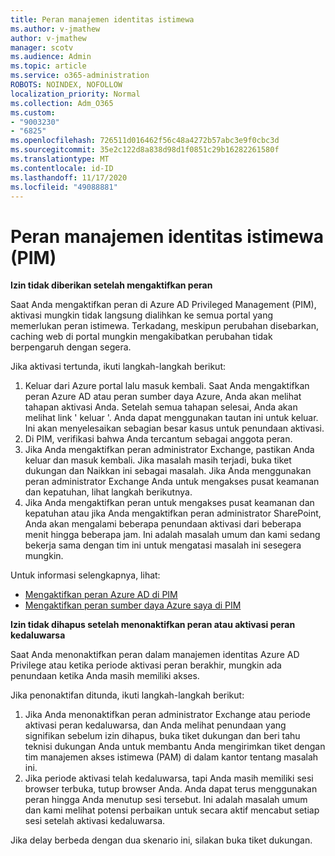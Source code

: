 ```yaml
---
title: Peran manajemen identitas istimewa
ms.author: v-jmathew
author: v-jmathew
manager: scotv
ms.audience: Admin
ms.topic: article
ms.service: o365-administration
ROBOTS: NOINDEX, NOFOLLOW
localization_priority: Normal
ms.collection: Adm_O365
ms.custom:
- "9003230"
- "6825"
ms.openlocfilehash: 726511d016462f56c48a4272b57abc3e9f0cbc3d
ms.sourcegitcommit: 35e2c122d8a838d98d1f0851c29b16282261580f
ms.translationtype: MT
ms.contentlocale: id-ID
ms.lasthandoff: 11/17/2020
ms.locfileid: "49088881"
---
```

# <a name="privileged-identity-managementpim-role"></a>Peran manajemen identitas istimewa (PIM)

**Izin tidak diberikan setelah mengaktifkan peran**

Saat Anda mengaktifkan peran di Azure AD Privileged Management (PIM), aktivasi mungkin tidak langsung dialihkan ke semua portal yang memerlukan peran istimewa. Terkadang, meskipun perubahan disebarkan, caching web di portal mungkin mengakibatkan perubahan tidak berpengaruh dengan segera.

Jika aktivasi tertunda, ikuti langkah-langkah berikut:

1. Keluar dari Azure portal lalu masuk kembali. Saat Anda mengaktifkan peran Azure AD atau peran sumber daya Azure, Anda akan melihat tahapan aktivasi Anda. Setelah semua tahapan selesai, Anda akan melihat link ' keluar '. Anda dapat menggunakan tautan ini untuk keluar. Ini akan menyelesaikan sebagian besar kasus untuk penundaan aktivasi.
2. Di PIM, verifikasi bahwa Anda tercantum sebagai anggota peran.
3. Jika Anda mengaktifkan peran administrator Exchange, pastikan Anda keluar dan masuk kembali. Jika masalah masih terjadi, buka tiket dukungan dan Naikkan ini sebagai masalah. Jika Anda menggunakan peran administrator Exchange Anda untuk mengakses pusat keamanan dan kepatuhan, lihat langkah berikutnya.
4. Jika Anda mengaktifkan peran untuk mengakses pusat keamanan dan kepatuhan atau jika Anda mengaktifkan peran administrator SharePoint, Anda akan mengalami beberapa penundaan aktivasi dari beberapa menit hingga beberapa jam. Ini adalah masalah umum dan kami sedang bekerja sama dengan tim ini untuk mengatasi masalah ini sesegera mungkin.

Untuk informasi selengkapnya, lihat:

- [Mengaktifkan peran Azure AD di PIM](https://docs.microsoft.com/azure/active-directory/privileged-identity-management/pim-how-to-activate-role?WT.mc_id=Portal-Microsoft_Azure_Support "https://docs.microsoft.com/azure/active-directory/privileged-identity-management/pim-how-to-activate-role?wt.mc_id=portal-microsoft_azure_support")
- [Mengaktifkan peran sumber daya Azure saya di PIM](https://docs.microsoft.com/azure/active-directory/privileged-identity-management/pim-resource-roles-activate-your-roles?WT.mc_id=Portal-Microsoft_Azure_Support "https://docs.microsoft.com/azure/active-directory/privileged-identity-management/pim-resource-roles-activate-your-roles?wt.mc_id=portal-microsoft_azure_support")

**Izin tidak dihapus setelah menonaktifkan peran atau aktivasi peran kedaluwarsa**

Saat Anda menonaktifkan peran dalam manajemen identitas Azure AD Privilege atau ketika periode aktivasi peran berakhir, mungkin ada penundaan ketika Anda masih memiliki akses.

Jika penonaktifan ditunda, ikuti langkah-langkah berikut:

1. Jika Anda menonaktifkan peran administrator Exchange atau periode aktivasi peran kedaluwarsa, dan Anda melihat penundaan yang signifikan sebelum izin dihapus, buka tiket dukungan dan beri tahu teknisi dukungan Anda untuk membantu Anda mengirimkan tiket dengan tim manajemen akses istimewa (PAM) di dalam kantor tentang masalah ini.
2. Jika periode aktivasi telah kedaluwarsa, tapi Anda masih memiliki sesi browser terbuka, tutup browser Anda. Anda dapat terus menggunakan peran hingga Anda menutup sesi tersebut. Ini adalah masalah umum dan kami melihat potensi perbaikan untuk secara aktif mencabut setiap sesi setelah aktivasi kedaluwarsa.

Jika delay berbeda dengan dua skenario ini, silakan buka tiket dukungan.
